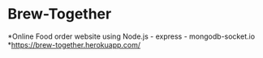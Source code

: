# Brew-Together
*Online Food order website using Node.js - express - mongodb-socket.io
*https://brew-together.herokuapp.com/
